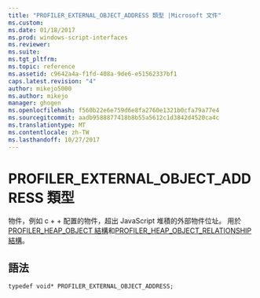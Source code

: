```yaml
---
title: "PROFILER_EXTERNAL_OBJECT_ADDRESS 類型 |Microsoft 文件"
ms.custom: 
ms.date: 01/18/2017
ms.prod: windows-script-interfaces
ms.reviewer: 
ms.suite: 
ms.tgt_pltfrm: 
ms.topic: reference
ms.assetid: c9642a4a-f1fd-408a-9de6-e51562337bf1
caps.latest.revision: "4"
author: mikejo5000
ms.author: mikejo
manager: ghogen
ms.openlocfilehash: f560b22e6e759d6e8fa2760e1321b0cfa79a77e4
ms.sourcegitcommit: aadb9588877418b8b55a5612c1d3842d4520ca4c
ms.translationtype: MT
ms.contentlocale: zh-TW
ms.lasthandoff: 10/27/2017
---
```

# <a name="profilerexternalobjectaddress-type"></a>PROFILER_EXTERNAL_OBJECT_ADDRESS 類型
物件，例如 c + + 配置的物件，超出 JavaScript 堆積的外部物件位址。 用於[PROFILER_HEAP_OBJECT 結構](../../winscript/reference/profiler-heap-object-structure.md)和[PROFILER_HEAP_OBJECT_RELATIONSHIP 結構](../../winscript/reference/profiler-heap-object-relationship-structure.md)。  
  
## <a name="syntax"></a>語法  
  
```  
typedef void* PROFILER_EXTERNAL_OBJECT_ADDRESS;  
```